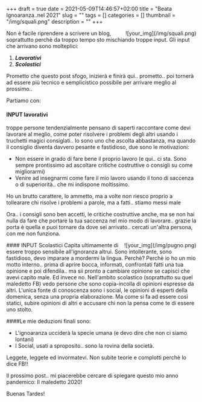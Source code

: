 +++
draft = true
date = 2021-05-09T14:46:57+02:00
title = "Beata Ignoaranza..nel 2021"
slug = ""
tags = []
categories = []
thumbnail = "/img/squali.png"
description = ""
+++
<DIV  style="float:right;">![your_img](/img/squali.png)</DIV>
Non è facile riprendere a scrivere un blog, soprattutto perchè da troppo tempo sto mischiando troppe input. Gli input che arrivano sono molteplici: 

1. ***Lavorativi***
2. ***Scolastici***

Prometto che questo  post sfogo, inizierà e finirà qui.. prometto.. poi tornerà ad essere più tecnico e semplicistico possibile per arrivare meglio al prossimo..

Partiamo con:

#### INPUT lavorativi
troppe persone tendenzialmente pensano di saperti raccontare come devi lavorare al meglio, come poter risolvere i problemi degli altri usando i truchetti magici consiglati.. Io sono uno che ascolta abbastanza, ma quando il consiglio diventa davvero pesante e fastidioso, due sono le motivazioni:

- Non essere in grado di fare bene il proprio lavoro (e qui.. ci sta. Sono sempre prontissimo ad ascoltare critiche costruttive o consigli su come migliorarmi)
- Venire ad insegnarmi come fare il mio lavoro usando il tono di saccenza o di superiorità.. che mi indispone moltissimo.

Ho un brutto carattere, lo ammetto, ma a volte non riesco proprio a tollearare chi risolve i problemi a parole, ma a fatti.. stiamo messi male

Ora.. i consigli sono ben accetti, le critiche costruttive anche, ma se non hai nulla da fare che portare la tua saccenza nel mio modo di lavorare.. grazie la porta è quella e puoi tornare da dove sei arrivato.. cercati un'altra persona, con me non funziona.
<DIV  style="float:right;">![your_img](/img/pugno.png)</DIV>
#### INPUT Scolastici
Capita ultimamente di essere troppo sensibile all'ignoranza altrui. Sono intollerante, sono fastidioso, devo imparare a mordermi la lingua. Perchè? Perchè io ho un mio motto interno.. prima di aprire bocca, informati, confrontati fatti una tua opinione e poi difendila.. ma sii pronto a cambiare opinione se capisci che avevi capito male. Ed invece no. Nell'ambito scolastico (soprattutto su quel maledetto FB) vedo persone che sono copia-incolla di opinioni espresse da altri. L'unica fonte di conoscenza sono i social, le opinioni di esperti della domenica, senza una propria elaborazione. Ma come si fa ad essere così statici, subire opinioni di altri e accusare chi non la pensa come te di essere uno stolto. 

####Le mie deduzioni finali sono:

- L'ignoaranza ucciderà la specie umana (e devo dire che non ci siamo lontani)
- I Social, usati a sproposito.. sono la rovina della società.

Leggete, leggete ed invormatevi. Non subite teorie e complotti perchè lo dice FB!!

Il prossimo post.. mi piacerebbe cercare di spiegare questo mio anno pandemico: Il maledetto 2020!

Buenas Tardes!